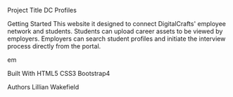 Project Title
DC Profiles

Getting Started
This website it designed to connect DigitalCrafts' employee network and students. Students can upload career assets to be viewed by employers. Employers can search student profiles and initiate the interview process directly from the portal. 

em

Built With
HTML5
CSS3
Bootstrap4

Authors
Lillian Wakefield
